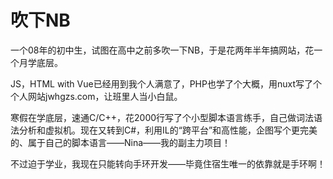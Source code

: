# 吹下NB
一个08年的初中生，试图在高中之前多吹一下NB，于是花两年半年搞网站，花一个月学底层。

JS，HTML with Vue已经用到我个人满意了，PHP也学了个大概，用nuxt写了个个人网站jwhgzs.com，让班里人当小白鼠。

寒假在学底层，速通C/C++，花2000行写了个小型脚本语言练手，自己做词法语法分析和虚拟机。现在又转到C#，利用IL的“跨平台”和高性能，企图写个更完美的、属于自己的脚本语言——Nina——我的副主力项目！

不过迫于学业，我现在只能转向手环开发——毕竟住宿生唯一的依靠就是手环啊！

